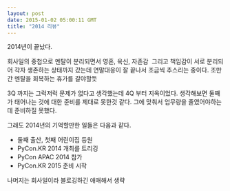 ```yaml
---
layout: post
date: 2015-01-02 05:00:11 GMT
title: "2014 리뷰"
---
```

<p>2014년이 끝났다.</p>
<p>회사일의 중첩으로 멘탈이 분리되면서 영혼, 육신, 자존감 &nbsp;그리고 책임감이 서로 분리되어 각자 생존하는 상태까지 갔는데 연말대응이 잘 끝나서 조금씩 추스리는 중이다. 조만간 멘탈을 회복하는 휴가를 갈야할듯</p>
<p>3Q 까지는 그럭저럭 문제가 없다고 생각했는데 4Q 부터 지옥이었다. 생각해보면 둘째가 태어나는 것에 대한 준비를 제대로 못한것 같다. 그에 맞춰서 업무량을 줄였어야하는데 준비하질 못했다.</p>
<p>그래도 2014년의 기억할만한 일들은 다음과 같다.</p>
<ul>
<li>둘째 출산, 첫째 어린이집 등원</li>
<li>PyCon.KR 2014 개최를 트리깅</li>
<li>PyCon APAC 2014 참가&nbsp;</li>
<li>PyCon.KR 2015 준비 시작</li>
</ul>
<p>나머지는 회사일이라 블로깅하긴 애매해서 생략</p>
